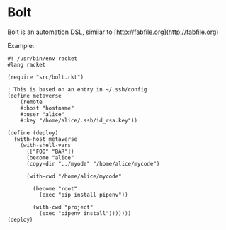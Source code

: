 Bolt
====

Bolt is an automation DSL, similar to [http://fabfile.org](http://fabfile.org)

Example:

```
#! /usr/bin/env racket
#lang racket

(require "src/bolt.rkt")

; This is based on an entry in ~/.ssh/config
(define metaverse
    (remote
    #:host "hostname"
    #:user "alice"
    #:key "/home/alice/.ssh/id_rsa.key"))

(define (deploy)
  (with-host metaverse
    (with-shell-vars
      (["FOO" "BAR"])
      (become "alice"
      (copy-dir "../myode" "/home/alice/mycode")

      (with-cwd "/home/alice/mycode"

        (become "root"
          (exec "pip install pipenv"))

        (with-cwd "project"
          (exec "pipenv install")))))))
(deploy)
```
